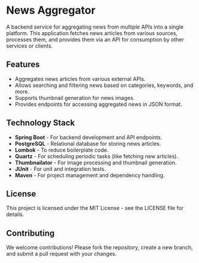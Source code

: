 # News Aggregator

A backend service for aggregating news from multiple APIs into a single platform. This application fetches news articles from various sources, processes them, and provides them via an API for consumption by other services or clients.

## Features

- Aggregates news articles from various external APIs.
- Allows searching and filtering news based on categories, keywords, and more.
- Supports thumbnail generation for news images.
- Provides endpoints for accessing aggregated news in JSON format.

## Technology Stack

- **Spring Boot** - For backend development and API endpoints.
- **PostgreSQL** - Relational database for storing news articles.
- **Lombok** - To reduce boilerplate code.
- **Quartz** - For scheduling periodic tasks (like fetching new articles).
- **Thumbnailator** - For image processing and thumbnail generation.
- **JUnit** - For unit and integration tests.
- **Maven** - For project management and dependency handling.

## License
This project is licensed under the MIT License - see the LICENSE file for details.

## Contributing
We welcome contributions! Please fork the repository, create a new branch, and submit a pull request with your changes.
